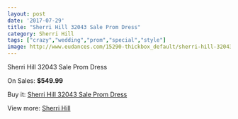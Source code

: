 ```yaml
---
layout: post
date: '2017-07-29'
title: "Sherri Hill 32043 Sale Prom Dress"
category: Sherri Hill
tags: ["crazy","wedding","prom","special","style"]
image: http://www.eudances.com/15290-thickbox_default/sherri-hill-32043-sale-prom-dress.jpg
---
```

Sherri Hill 32043 Sale Prom Dress

On Sales: **$549.99**
<a href="https://www.eudances.com/en/sherri-hill/4528-sherri-hill-32043-sale-prom-dress.html"><amp-img layout="responsive" width="600" height="600" src="//www.eudances.com/15290-thickbox_default/sherri-hill-32043-sale-prom-dress.jpg" alt="Sherri Hill 32043 Sale Prom Dress 0" /></a>
<a href="https://www.eudances.com/en/sherri-hill/4528-sherri-hill-32043-sale-prom-dress.html"><amp-img layout="responsive" width="600" height="600" src="//www.eudances.com/15295-thickbox_default/sherri-hill-32043-sale-prom-dress.jpg" alt="Sherri Hill 32043 Sale Prom Dress 1" /></a>
<a href="https://www.eudances.com/en/sherri-hill/4528-sherri-hill-32043-sale-prom-dress.html"><amp-img layout="responsive" width="600" height="600" src="//www.eudances.com/15294-thickbox_default/sherri-hill-32043-sale-prom-dress.jpg" alt="Sherri Hill 32043 Sale Prom Dress 2" /></a>
<a href="https://www.eudances.com/en/sherri-hill/4528-sherri-hill-32043-sale-prom-dress.html"><amp-img layout="responsive" width="600" height="600" src="//www.eudances.com/15293-thickbox_default/sherri-hill-32043-sale-prom-dress.jpg" alt="Sherri Hill 32043 Sale Prom Dress 3" /></a>
<a href="https://www.eudances.com/en/sherri-hill/4528-sherri-hill-32043-sale-prom-dress.html"><amp-img layout="responsive" width="600" height="600" src="//www.eudances.com/15292-thickbox_default/sherri-hill-32043-sale-prom-dress.jpg" alt="Sherri Hill 32043 Sale Prom Dress 4" /></a>
<a href="https://www.eudances.com/en/sherri-hill/4528-sherri-hill-32043-sale-prom-dress.html"><amp-img layout="responsive" width="600" height="600" src="//www.eudances.com/15291-thickbox_default/sherri-hill-32043-sale-prom-dress.jpg" alt="Sherri Hill 32043 Sale Prom Dress 5" /></a>

Buy it: [Sherri Hill 32043 Sale Prom Dress](https://www.eudances.com/en/sherri-hill/4528-sherri-hill-32043-sale-prom-dress.html "Sherri Hill 32043 Sale Prom Dress")

View more: [Sherri Hill](https://www.eudances.com/en/80-Sherri-Hill "Sherri Hill")